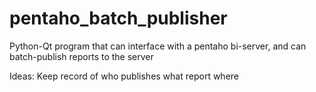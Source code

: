 pentaho_batch_publisher
=======================

Python-Qt program that can interface with a pentaho bi-server, and can batch-publish reports to the server

Ideas:
    Keep record of who publishes what report where
